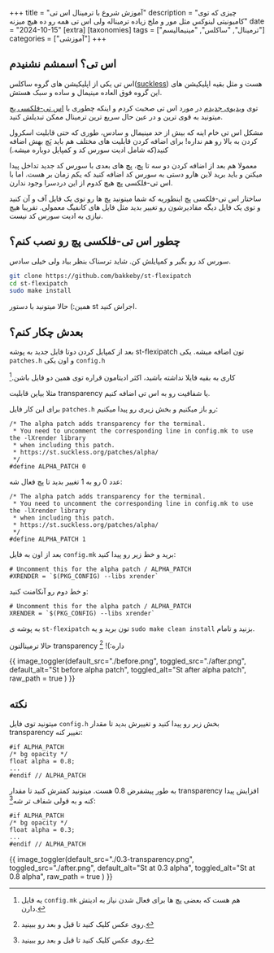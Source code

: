 +++
title = "آموزش شروع با ترمینال اس تی"
description = "چیزی که توی کامیونیتی لینوکس مثل مور و ملخ زیاده ترمیناله ولی اس تی همه رو ده هیچ میزنه"
date = "2024-10-15"
[extra]
[taxonomies]
tags = ["ترمینال", "ساکلس", "مینیمالیسم"]
categories = ["آموزشی"]
+++

## اس تی؟ اسمشم نشنیدم

اس تی یکی از اپلیکیشن های گروه ساکلس([suckless](suckless.org)) هست و مثل بقیه اپلیکیشن های این گروه فوق العاده مینیمال و ساده و سبک هستش.

توی [ویدیوی جدیدم](https://www.youtube.com/watch?v=gnJdoq9G6jw) در مورد اس تی صحبت کردم و اینکه چطوری با [اس تی-فلکسی پچ](https://github.com/bakkeby/st-flexipatch) میتونید به قوی ترین و در عین حال سریع ترین ترمینال ممکن تبدیلش کنید.

مشکل اس تی خام اینه که بیش از حد مینیمال و سادس، طوری که حتی قابلیت اسکرول کردن به بالا رو هم نداره! برای اضافه کردن قابلیت های مختلف هم باید پَچ بهش اضافه کنید(که شامل ادیت سورس کد و کمپایل دوباره میشه.)

معمولا هم بعد از اضافه کردن دو سه تا پچ، پچ های بعدی با سورس کد جدید تداخل پیدا میکنن و باید برید لاین هارو دستی به سورس کد اضافه کنید که یکم زمان بر هست. اما با اس تی-فلکسی پچ هیچ کدوم از این دردسرا وجود ندارن.

ساختار اس تی-فلکسی پچ اینطوریه که شما میتونید پچ ها رو توی یک فایل آف و آن کنید و توی یک فایل دیگه مقادیرشون رو تغییر بدید مثل فایل های کانفیگ معمولی. تقریبا هیچ نیازی به ادیت سورس کد نیست.

## چطور اس تی-فلکسی پچ رو نصب کنم؟

سورس کد رو بگیر و کمپایلش کن. شاید ترسناک بنظر بیاد ولی خیلی سادس.

```sh
git clone https://github.com/bakkeby/st-flexipatch
cd st-flexipatch
sudo make install
```

همین:) حالا میتونید با دستور st اجراش کنید.

## بعدش چکار کنم؟

بعد از کمپایل کردن دوتا فایل جدید به پوشه st-flexipatch تون اضافه میشه. یکی `patches.h` و اون یکی `config.h`

کاری به بقیه فایلا نداشته باشید، اکثر ادیتامون قراره توی همین دو فایل باشن.[^1]

مثلا بیاین قابلیت transparency یا شفافیت رو به اس تی اضافه کنیم.

برای این کار فایل `patches.h` رو باز میکنیم و بخش زیری رو پیدا میکنیم:

```c, name=st-flexipatch/patches.h
/* The alpha patch adds transparency for the terminal.
 * You need to uncomment the corresponding line in config.mk to use the -lXrender library
 * when including this patch.
 * https://st.suckless.org/patches/alpha/
 */
#define ALPHA_PATCH 0
```

عدد 0 رو به 1 تغییر بدید تا پچ فعال شه:

```c, name=st-flexipatch/patches.h
/* The alpha patch adds transparency for the terminal.
 * You need to uncomment the corresponding line in config.mk to use the -lXrender library
 * when including this patch.
 * https://st.suckless.org/patches/alpha/
 */
#define ALPHA_PATCH 1
```

بعد از اون به فایل `config.mk` برید و خط زیر رو پیدا کنید:

```make, name=st-flexipatch/config.mk
# Uncomment this for the alpha patch / ALPHA_PATCH
#XRENDER = `$(PKG_CONFIG) --libs xrender`
```

و خط دوم رو آنکامنت کنید:

```make, name=st-flexipatch/config.mk
# Uncomment this for the alpha patch / ALPHA_PATCH
XRENDER = `$(PKG_CONFIG) --libs xrender`
```

به پوشه ی `st-flexipatch` تون برید و یه `sudo make clean install` بزنید و تامام.

حالا ترمینالتون transparency داره:)! [^2]

{{ image_toggler(default_src="./before.png", toggled_src="./after.png", default_alt="St before alpha patch", toggled_alt="St after alpha patch", raw_path = true ) }}

## نکته

میتونید توی فایل `config.h` بخش زیر رو پیدا کنید و تغییرش بدید تا مقدار transparency تغییر کنه:

```c, name=st-flexipatch/patches.h
#if ALPHA_PATCH
/* bg opacity */
float alpha = 0.8;
...
#endif // ALPHA_PATCH
```

به طور پیشفرض 0.8 هست. میتونید کمترش کنید تا مقدار transparency افزایش پیدا کنه و به قولی شفاف تر شه[^2]:

```c, name=st-flexipatch/patches.h
#if ALPHA_PATCH
/* bg opacity */
float alpha = 0.3;
...
#endif // ALPHA_PATCH
```

{{ image_toggler(default_src="./0.3-transparency.png", toggled_src="./after.png", default_alt="St at 0.3 alpha", toggled_alt="St at 0.8 alpha", raw_path = true ) }}

[^1]: یه فایل `config.mk` هم هست که بعضی پچ ها برای فعال شدن نیاز به ادیتش دارن.
[^2]: روی عکس کلیک کنید تا قبل و بعد رو ببینید.
